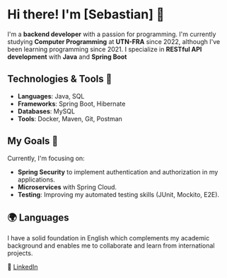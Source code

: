 # Hi there! I'm [Sebastian] 👋

I'm a **backend developer** with a passion for programming. I'm currently studying **Computer Programming** at **UTN-FRA** since 2022, although I've been learning programming since 2021. I specialize in **RESTful API development** with **Java** and **Spring Boot**

## Technologies & Tools 🚀

- **Languages**: Java, SQL
- **Frameworks**: Spring Boot, Hibernate
- **Databases**: MySQL
- **Tools**: Docker, Maven, Git, Postman

## My Goals 🎯

Currently, I'm focusing on:

- **Spring Security** to implement authentication and authorization in my applications.
- **Microservices** with Spring Cloud.
- **Testing**: Improving my automated testing skills (JUnit, Mockito, E2E).
  
## 🌍 Languages

I have a solid foundation in English which complements my academic background and enables me to collaborate and learn from international projects.



🔗 [LinkedIn](https://www.linkedin.com/in/sebastian-serrano-7978b2227/)





<!--
**SebastianSerranoB/SebastianSerranoB** is a ✨ _special_ ✨ repository because its `README.md` (this file) appears on your GitHub profile.

Here are some ideas to get you started:

- 🔭 I’m currently working on ...
- 🌱 I’m currently learning ...
- 👯 I’m looking to collaborate on ...
- 🤔 I’m looking for help with ...
- 💬 Ask me about ...
- 📫 How to reach me: ...
- 😄 Pronouns: ...
- ⚡ Fun fact: ...
-->
